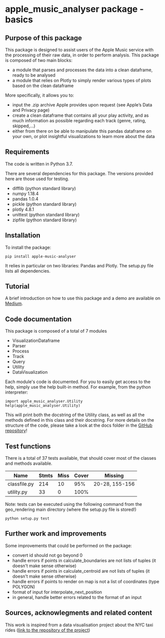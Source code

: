 apple_music_analyser package - basics
=======================================


Purpose of this package
-----------------------

This package is designed to assist users of the Apple Music service with the processing of their raw data, in order to perform analysis.
This package is composed of two main blocks:
- a module that parses and processes the data into a clean dataframe, ready to be analysed
- a module that relies on Plotly to simply render various types of plots based on the clean dataframe

More specifically, it allows you to:
- input the .zip archive Apple provides upon request (see Apple’s Data and Privacy page)
- create a clean dataframe that contains all your play activity, and as much information as possible regarding each track (genre, rating, skipped,...)
- either from there on be able to manipulate this pandas dataframe on your own, or plot insightful visualizations to learn more about the data


Requirements
------------

The code is written in Python 3.7.

There are several dependencies for this package. The versions provided here are those used for testing.

- difflib (python standard library)
- numpy 1.18.4
- pandas 1.0.4
- pickle (python standard library)
- plotly 4.8.1
- unittest (python standard library)
- zipfile (python standard library)


Installation
------------

To install the package:

```
pip install apple-music-analyser
```

It relies in particular on two libraries: Pandas and Plotly.
The setup.py file lists all dependencies.


Tutorial
---------

A brief introduction on how to use this package and a demo are available on [Medium](https://medium.com/@mozart38).


Code documentation
------------------

This package is composed of a total of 7 modules
- VisualizationDataframe
- Parser
- Process
- Track
- Query
- Utility
- DataVisualization

Each module's code is documented. For you to easily get access to the help, simply use the help built-in method.
For example, from the python interpreter:

```
import apple_music_analyser.Utility
help(apple_music_analyser.Utility)
```

This will print both the docstring of the Utility class, as well as all the methods defined in this class and their docstring.
For more details on the structure of the code, please take a look at the docs folder in the [GitHub repository](https://github.com/acoullandreau/apple_dashboard)!


Test functions
-----------------







There is a total of 37 tests available, that should cover most of the classes and methods available. 


| Name 		   | Stmts | Miss | Cover | Missing         |
| ------------ | ----- | ---- | ----- | --------------- |
| classfile.py | 214   |  10  |  95%  | 20-28, 155-156  |
| utility.py   | 33    |   0  |  100% |                 |

Note: tests can be executed using the following command from the geo_rendering main directory (where the setup.py file is stored!)

```
python setup.py test
```


Further work and improvements
-----------------------------

Some improvements that could be performed on the package:

- convert id should not go beyond 0
- handle errors if points in calculate_boundaries are not lists of tuples (it doesn't make sense otherwise)
- handle errors if points in calculate_centroid are not lists of tuples (it doesn't make sense otherwise)
- handle errors if points to render on map is not a list of coordinates (type POLYGON)
- format of input for interpolate_next_position
- in general, handle better errors related to the format of an input


Sources, acknowlegments and related content
-------------------------------------------

This work is inspired from a data visualisation project about the NYC taxi rides ([link to the repository of the project](https://github.com/acoullandreau/nyc_taxi_trips))
